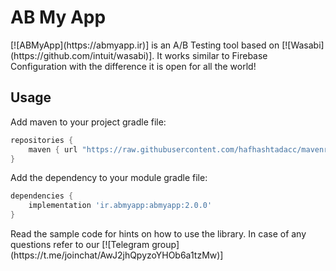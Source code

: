 # AB My App
<p>[![ABMyApp](https://abmyapp.ir)] is an A/B Testing tool based on [![Wasabi](https://github.com/intuit/wasabi)]. It works similar to Firebase Configuration with the difference it is open for all the world!</p>

## Usage

Add maven to your project gradle file:
```Groovy
repositories {
    maven { url "https://raw.githubusercontent.com/hafhashtadacc/mavenrepo/master/releases/aar/" }
}
``` 

Add the dependency to your module gradle file:
```Groovy
dependencies {
	implementation 'ir.abmyapp:abmyapp:2.0.0'
}
```

<p>Read the sample code for hints on how to use the library. In case of any questions refer to our [![Telegram group](https://t.me/joinchat/AwJ2jhQpyzoYHOb6a1tzMw)]</p>
